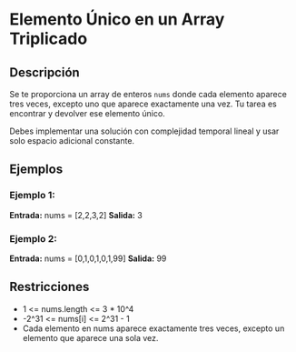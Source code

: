 # Elemento Único en un Array Triplicado

## Descripción

Se te proporciona un array de enteros `nums` donde cada elemento aparece tres veces, excepto uno que aparece exactamente una vez. Tu tarea es encontrar y devolver ese elemento único.

Debes implementar una solución con complejidad temporal lineal y usar solo espacio adicional constante.

## Ejemplos

### Ejemplo 1:

**Entrada:** nums = [2,2,3,2]
**Salida:** 3

### Ejemplo 2:

**Entrada:** nums = [0,1,0,1,0,1,99]
**Salida:** 99

## Restricciones

- 1 <= nums.length <= 3 * 10^4
- -2^31 <= nums[i] <= 2^31 - 1
- Cada elemento en nums aparece exactamente tres veces, excepto un elemento que aparece una sola vez.
